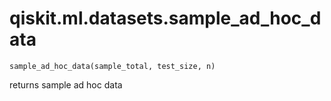# qiskit.ml.datasets.sample\_ad\_hoc\_data

<span id="undefined" />

`sample_ad_hoc_data(sample_total, test_size, n)`

returns sample ad hoc data
